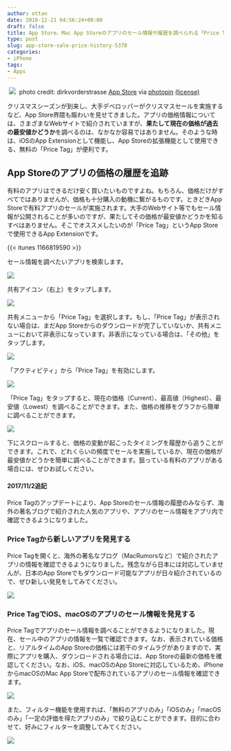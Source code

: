 ```yaml
---
author: ottan
date: 2016-12-21 04:56:24+00:00
draft: false
title: App Store、Mac App Storeのアプリのセール情報や履歴を調べられる「Price Tag」
type: post
slug: app-store-sale-price-history-5378
categories:
- iPhone
tags:
- Apps
---
```


 ![](/uploads/2016/12/161221-585a0940777e9.jpg)
 photo credit: dirkvorderstrasse [App Store](http://www.flickr.com/photos/107086296@N08/14159620081) via [photopin](http://photopin.com) [(license)](https://creativecommons.org/licenses/by-nc/2.0/) 



クリスマスシーズンが到来し、大手デベロッパーがクリスマスセールを実施するなど、App Store界隈も賑わいを見せてきました。アプリの価格情報については、さまざまなWebサイトで紹介されていますが、**果たして現在の価格が過去の最安値かどうか**を調べるのは、なかなか容易ではありません。そのような時は、iOSのApp Extensionとして機能し、App Storeの拡張機能として使用できる、無料の「Price Tag」が便利です。





## App Storeのアプリの価格の履歴を追跡





有料のアプリはできるだけ安く買いたいものですよね。もちろん、価格だけがすべてではありませんが、価格も十分購入の動機に繋がるものです。ときどきApp Storeで有料アプリのセールが実施されます。大手のWebサイト等でもセール情報が公開されることが多いのですが、果たしてその価格が最安値かどうかを知るすべはありません。そこでオススメしたいのが「Price Tag」というApp Storeで使用できるApp Extensionです。



{{< itunes 1166819590 >}}



セール情報を調べたいアプリを検索します。





![](/uploads/2016/12/161221-585a08e0e2dd0.png)






共有アイコン（右上）をタップします。





![](/uploads/2016/12/161221-585a08e77d13b.png)






共有メニューから「Price Tag」を選択します。もし、「Price Tag」が表示されない場合は、まだApp Storeからのダウンロードが完了していないか、共有メニューにおいて非表示になっています。非表示になっている場合は、「その他」をタップします。





![](/uploads/2016/12/161221-585a08edbf03f.png)






「アクティビティ」から「Price Tag」を有効にします。





![](/uploads/2016/12/161221-585a08f30d0d6.png)






「Price Tag」をタップすると、現在の価格（Current）、最高値（Highest）、最安値（Lowest）を調べることができます。また、価格の推移をグラフから簡単に調べることができます。





![](/uploads/2016/12/161221-585a08f852a66.png)






下にスクロールすると、価格の変動が起こったタイミングを履歴から追うことができます。これで、どれくらいの頻度でセールを実施しているか、現在の価格が最安値かどうかを簡単に調べることができます。狙っている有料のアプリがある場合には、ぜひお試しください。








#### 2017/11/2追記




Price Tagのアップデートにより、App Storeのセール情報の履歴のみならず、海外の著名ブログで紹介された人気のアプリや、アプリのセール情報をアプリ内で確認できるようになりました。








### Price Tagから新しいアプリを発見する





Price Tagを開くと、海外の著名なブログ（MacRumorsなど）で紹介されたアプリの情報を確認できるようになりました。残念ながら日本には対応していませんが、日本のApp Storeでもダウンロード可能なアプリが日々紹介されているので、ぜひ新しい発見をしてみてください。





![](/uploads/2017/11/171102-59fb2179f301a.jpeg)






### Price TagでiOS、macOSのアプリのセール情報を発見する





Price Tagでアプリのセール情報を調べることができるようになりました。現在、セール中のアプリの情報を一覧で確認できます。なお、表示されている価格と、リアルタイムのApp Storeの価格には若干のタイムラグがありますので、実際にアプリを購入、ダウンロードされる場合には、App Storeの最新の価格を確認してください。なお、iOS、macOSのApp Storeに対応しているため、iPhoneからmacOSのMac App Storeで配布されているアプリのセール情報を確認できます。





![](/uploads/2017/11/171102-59fb2188d0a0a.jpeg)






また、フィルター機能を使用すれば、「無料のアプリのみ」「iOSのみ」「macOSのみ」「一定の評価を得たアプリのみ」で絞り込むことができます。目的に合わせて、好みにフィルターを調整してみてください。





![](/uploads/2017/11/171102-59fb219059835.jpeg)

